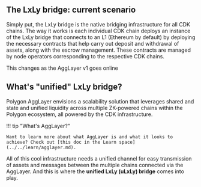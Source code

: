 
## The LxLy bridge: current scenario 

Simply put, the LxLy bridge is the native bridging infrastructure for all CDK chains. The way it works is each individual CDK chain deploys an instance of the LxLy bridge that connects to an L1 (Ethereum by default) by deploying the necessary contracts that help carry out deposit and withdrawal of assets, along with the escrow management. These contracts are managed by node operators corresponding to the respective CDK chains.

This changes as the AggLayer v1 goes online 

## What's "unified" LxLy bridge?

Polygon AggLayer envisions a scalability solution that leverages shared and state and unified liquidity across multiple ZK-powered chains within the Polygon ecosystem, all powered by the CDK infrastructure.

!!! tip "What's AggLayer?"

    Want to learn more about what AggLayer is and what it looks to achieve? Check out [this doc in the Learn space](../../learn/agglayer.md).

All of this cool infrastructure needs a unified channel for easy transmission of assets and messages between the multiple chains connected via the AggLayer. And this is where the **unified LxLy (uLxLy) bridge** comes into play.